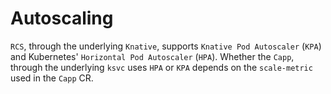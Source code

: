 # Autoscaling

`RCS`, through the underlying `Knative`, supports `Knative Pod Autoscaler` (`KPA`) and Kubernetes' `Horizontal Pod Autoscaler` (`HPA`). Whether the `Capp`, through the underlying `ksvc` uses `HPA` or `KPA` depends on the `scale-metric` used in the `Capp` CR.
